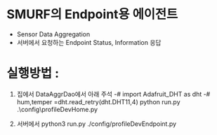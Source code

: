 # SMURF의 Endpoint용 에이전트
- Sensor Data Aggregation
- 서버에서 요청하는 Endpoint Status, Information 응답

# 실행방법 : 
1) 집에서
DataAggrDao에서 아래 주석
    -# import Adafruit_DHT as dht
    -# hum,temper =dht.read_retry(dht.DHT11,4)
python run.py .\config\profileDevHome.py

2) 서버에서
python3 run.py ./config/profileDevEndpoint.py
